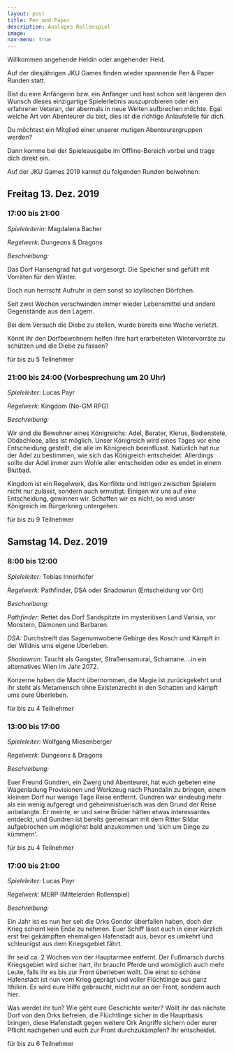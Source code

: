 ```yaml
---
layout: post
title: Pen and Paper
description: Analoges Rollenspiel
image: 
nav-menu: true
---
```


Willkommen angehende Heldin oder angehender Held.

Auf der diesjährigen JKU Games finden wieder spannende Pen & Paper
Runden statt.

Bist du eine Anfängerin bzw. ein Anfänger und hast schon seit längeren
den Wunsch dieses einzigartige Spielerlebnis auszuprobieren oder ein
erfahrener Veteran, der abermals in neue Welten aufbrechen möchte. Egal
welche Art von Abenteurer du bist, dies ist die richtige Anlaufstelle
für dich.

Du möchtest ein Mitglied einer unserer mutigen Abenteurergruppen werden?

Dann komme bei der Spieleausgabe im Offline-Bereich vorbei und trage
dich direkt ein.

Auf der JKU Games 2019 kannst du folgenden Runden beiwohnen:

## Freitag 13. Dez. 2019

### 17:00 bis 21:00

*Spieleleiterin:* Magdalena Bacher

*Regelwerk:* Dungeons & Dragons

*Beschreibung:*

Das Dorf Hansengrad hat gut vorgesorgt. Die Speicher sind gefüllt mit
Vorräten für den Winter.

Doch nun herrscht Aufruhr in dem sonst so idyllischen Dörfchen.

Seit zwei Wochen verschwinden immer wieder Lebensmittel und andere
Gegenstände aus den Lagern.

Bei dem Versuch die Diebe zu stellen, wurde bereits eine Wache verletzt.

Könnt ihr den Dorfbewohnern helfen ihre hart erarbeiteten Wintervorräte
zu schützen und die Diebe zu fassen?

für bis zu 5 Teilnehmer

### 21:00 bis 24:00 (Vorbesprechung um 20 Uhr)

*Spieleleiter:* Lucas Payr

*Regelwerk:* Kingdom (No-GM RPG)

*Beschreibung:*

Wir sind die Bewohner eines Königreichs: Adel, Berater, Klerus, Bedienstete, Obdachlose, alles ist möglich. Unser Königreich wird eines Tages vor eine Entscheidung gestellt, die alle im Königreich beeinflusst. Natürlich hat nur der Adel zu bestimmen, wie sich das Königreich entscheidet. Allerdings sollte der Adel immer zum Wohle aller entscheiden oder es endet in einem Blutbad.

Kingdom ist ein Regelwerk, das Konflikte und Intrigen zwischen Spielern nicht nur zulässt, sondern auch ermutigt. Einigen wir uns auf eine Entscheidung, gewinnen wir. Schaffen wir es nicht, so wird unser Königreich im Bürgerkrieg untergehen.

für bis zu 9 Teilnehmer

## Samstag 14. Dez. 2019

### 8:00 bis 12:00

*Spieleleiter:* Tobias Innerhofer

*Regelwerk:* Pathfinder, DSA oder Shadowrun (Entscheidung vor Ort)

*Beschreibung:*

*Pathfinder:* Rettet das Dorf Sandspitzte im mysteriösen Land Varisia,
vor Monstern, Dämonen und Barbaren.

*DSA:* Durchstreift das Sagenumwobene Gebirge des Kosch und Kämpft in
der Wildnis ums eigene Überleben.

*Shadowrun*: Taucht als Gangster, Straßensamurai, Schamane\....in ein
alternatives Wien im Jahr 2072.

Konzerne haben die Macht übernommen, die Magie ist zurückgekehrt und ihr
steht als Metamensch ohne Existenzrecht in den Schatten und kämpft ums
pure Überleben.

für bis zu 4 Teilnehmer

### 13:00 bis 17:00

*Spieleleiter:* Wolfgang Miesenberger

*Regelwerk:* Dungeons & Dragons

*Beschreibung:*

Euer Freund Gundren, ein Zwerg und Abenteurer, hat euch gebeten eine
Wagenladung Provisionen und Werkzeug nach Phandalin zu bringen, einem
kleinem Dorf nur wenige Tage Reise entfernt. Gundren war eindeutig mehr
als ein wenig aufgeregt und geheimnistuerisch was den Grund der Reise
anbelangte. Er meinte, er und seine Brüder hätten etwas interessantes
entdeckt, und Gundren ist bereits gemeinsam mit dem Ritter Sildar
aufgebrochen um möglichst bald anzukommen und \'sich um Dinge zu
kümmern\'.

für bis zu 4 Teilnehmer

### 17:00 bis 21:00

*Spieleleiter:* Lucas Payr

*Regelwerk:* MERP (Mittelerden Rollenspiel)

*Beschreibung:*

Ein Jahr ist es nun her seit die Orks Gondor überfallen haben, doch der
Krieg scheint kein Ende zu nehmen. Euer Schiff lässt euch in einer
kürzlich erst frei gekämpften ehemaligen Hafenstadt aus, bevor es
umkehrt und schleunigst aus dem Kriegsgebiet fährt.

Ihr seid ca. 2 Wochen von der Hauptarmee entfernt. Der Fußmarsch durchs
Kriegsgebiet wird sicher hart, ihr braucht Pferde und womöglich auch
mehr Leute, falls ihr es bis zur Front überleben wollt. Die einst so
schöne Hafenstadt ist nun vom Krieg geprägt und voller Flüchtlinge aus
ganz Ithilien. Es wird eure Hilfe gebraucht, nicht nur an der Front,
sondern auch hier.

Was werdet ihr tun? Wie geht eure Geschichte weiter? Wollt ihr das
nächste Dorf von den Orks befreien, die Flüchtlinge sicher in die
Hauptbasis bringen, diese Hafenstadt gegen weitere Ork Angriffe sichern
oder eurer Pflicht nachgehen und euch zur Front durchzukämpfen? Ihr
entscheidet.

für bis zu 6 Teilnehmer
